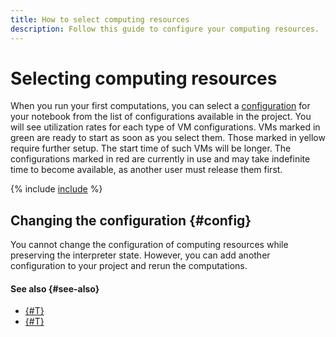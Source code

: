 ```yaml
---
title: How to select computing resources
description: Follow this guide to configure your computing resources.
---
```


# Selecting computing resources

When you run your first computations, you can select a [configuration](../../concepts/configurations.md) for your notebook from the list of configurations available in the project. You will see utilization rates for each type of VM configurations. VMs marked in green are ready to start as soon as you select them. Those marked in yellow require further setup. The start time of such VMs will be longer. The configurations marked in red are currently in use and may take indefinite time to become available, as another user must release them first.

{% include [include](../../../_includes/datasphere/ui-before-begin.md) %}

## Changing the configuration {#config}

You cannot change the configuration of computing resources while preserving the interpreter state. However, you can add another configuration to your project and rerun the computations.

#### See also {#see-also}

* [{#T}](install-dependencies.md)
* [{#T}](export.md)
